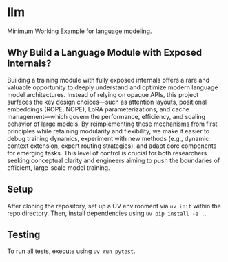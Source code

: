 # llm
Minimum Working Example for language modeling.

## Why Build a Language Module with Exposed Internals?
Building a training module with fully exposed internals offers a rare and valuable opportunity to deeply understand and optimize
modern language model architectures. Instead of relying on opaque APIs, this project surfaces the key design choices—such as attention
layouts, positional embeddings (ROPE, NOPE), LoRA parameterizations, and cache management—which govern the performance, efficiency, and
scaling behavior of large models. By reimplementing these mechanisms from first principles while retaining modularity and flexibility,
we make it easier to debug training dynamics, experiment with new methods (e.g., dynamic context extension, expert routing strategies),
and adapt core components for emerging tasks. This level of control is crucial for both researchers seeking conceptual clarity and engineers
aiming to push the boundaries of efficient, large-scale model training.

## Setup
After cloning the repository, set up a UV environment via `uv init` within the repo directory. Then, install dependencies using `uv pip install -e .`.

## Testing
To run all tests, execute using `uv run pytest`.
